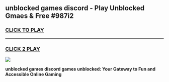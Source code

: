 
## unblocked games discord - Play Unblocked Gmaes & Free #987i2
<h3>
<a href="https://premium.freeplayer.one?title=unblocked_games_discord&ref=03M">CLICK TO PLAY</a></h3>
<hr>

<h3>
<a href="https://premium.freeplayer.one?title=unblocked_games_discord&ref=03M">CLICK 2 PLAY</a>
  
</h3>

<a href="https://premium.freeplayer.one?title=unblocked_games_discord&ref=03M"><img src="https://clearcache.store/games.png"></a>


**unblocked games discord games unblocked: Your Gateway to Fun and Accessible Online Gaming**
